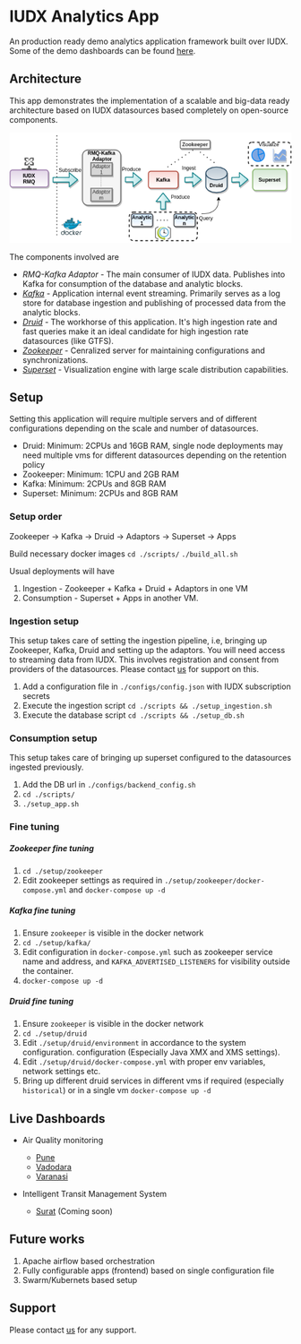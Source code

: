 # IUDX Analytics App

An production ready demo analytics application framework built over IUDX.
Some of the demo dashboards can be found [here](#dashboards).


## Architecture
This app demonstrates the implementation  of a scalable and big-data ready architecture
based on IUDX datasources based completely on open-source components.
<p align="center">
<img src="./docs/diagrams/Architecture.png">
</p>

The components involved are
- *RMQ-Kafka Adaptor* - The main consumer of IUDX data. Publishes into Kafka for consumption of the database and analytic blocks.
- [*Kafka*](https://kafka.apache.org/) - Application internal event streaming. Primarily serves as a log store for database ingestion and publishing of processed data from the analytic blocks.
- [*Druid*](https://druid.apache.org/) - The workhorse of this application. It's high ingestion rate and fast queries make it an ideal candidate for high ingestion rate datasources (like GTFS).
- [*Zookeeper*](https://zookeeper.apache.org/) - Cenralized server for maintaining configurations and synchronizations.
- [*Superset*](https://superset.apache.org/) - Visualization engine with large scale distribution capabilities.

## Setup
Setting this application will require multiple servers and of different configurations
depending on the scale and number of datasources.
- Druid:  Minimum: 2CPUs and 16GB RAM, single node deployments may need multiple vms for different datasources depending on the retention policy
- Zookeeper:  Minimum: 1CPU and 2GB RAM
- Kafka:  Minimum: 2CPUs and 8GB RAM
- Superset:  Minimum: 2CPUs and 8GB RAM

### Setup order
Zookeeper -> Kafka -> Druid -> Adaptors -> Superset -> Apps

Build necessary docker images 
`cd ./scripts/` 
`./build_all.sh`

Usual deployments will have 
1. Ingestion - Zookeeper + Kafka + Druid + Adaptors in one VM
2. Consumption - Superset + Apps in another VM.


### Ingestion setup
This setup takes care of setting the ingestion pipeline, i.e, bringing up Zookeeper, Kafka, Druid and setting up the adaptors.
You will need access to streaming data from IUDX.
This involves registration and consent from providers of the datasources.
Please contact [us](mailto:rakshit.ramesh@datakaveri.org?subject=[Analytics%20App%20Support]%20Request%20Access) for support on this.

1. Add a configuration file in `./configs/config.json` with IUDX subscription secrets
2. Execute the ingestion script `cd ./scripts && ./setup_ingestion.sh`
2. Execute the database script `cd ./scripts && ./setup_db.sh`

### Consumption setup
This setup takes care of bringing up superset configured to the datasources ingested previously.

1. Add the DB url in `./configs/backend_config.sh`
2. `cd ./scripts/`
3. `./setup_app.sh`

### Fine tuning
  
##### Zookeeper fine tuning
1. `cd ./setup/zookeeper`
2. Edit zookeeper settings as required in `./setup/zookeeper/docker-compose.yml` and 
   `docker-compose up -d`

##### Kafka fine tuning
1. Ensure `zookeeper` is visible in the docker network
2. `cd ./setup/kafka/`
3. Edit configuration in `docker-compose.yml` such as zookeeper service name and address, and `KAFKA_ADVERTISED_LISTENERS` for visibility outside the container.  
4. `docker-compose up -d`


##### Druid fine tuning
1. Ensure `zookeeper` is visible in the docker network
2. `cd ./setup/druid`
3. Edit `./setup/druid/environment` in accordance to the system configuration. configuration (Especially Java XMX and XMS settings).
4. Edit `./setup/druid/docker-compose.yml` with proper env variables, network settings etc.
5. Bring up different druid services in different vms if required (especially `historical`) or in a single vm 
   `docker-compose up -d`




## <a name="dashboards"></a> Live Dashboards

- Air Quality monitoring 
  - [Pune](https://analytics.iudx.org.in/r/47)
  - [Vadodara](https://analytics.iudx.org.in/r/49)
  - [Varanasi](https://analytics.iudx.org.in/r/48)

- Intelligent Transit Management System 
  - [Surat](https://analytics.iudx.org.in/r/50) (Coming soon)


## Future works
1. Apache airflow based orchestration
2. Fully configurable apps (frontend) based on single configuration file
3. Swarm/Kubernets based setup


## Support
Please contact [us](mailto:rakshit.ramesh@datakaveri.org?subject=[Analytics%20App%20Support]%20Request%20Access) for any support.
